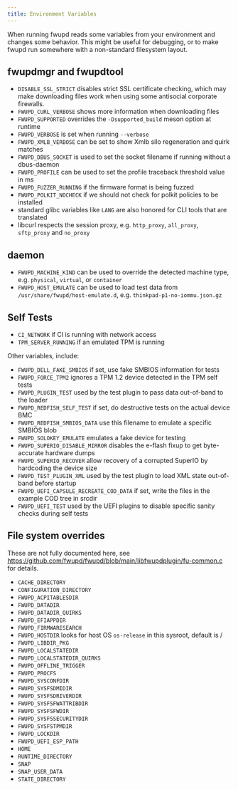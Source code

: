 ```yaml
---
title: Environment Variables
---
```


When running fwupd reads some variables from your environment and changes some
behavior. This might be useful for debugging, or to make fwupd run somewhere
with a non-standard filesystem layout.

## fwupdmgr and fwupdtool

* `DISABLE_SSL_STRICT` disables strict SSL certificate checking, which may make
  downloading files work when using some antisocial corporate firewalls.
* `FWUPD_CURL_VERBOSE` shows more information when downloading files
* `FWUPD_SUPPORTED` overrides the `-Dsupported_build` meson option at runtime
* `FWUPD_VERBOSE` is set when running `--verbose`
* `FWUPD_XMLB_VERBOSE` can be set to show Xmlb silo regeneration and quirk matches
* `FWUPD_DBUS_SOCKET` is used to set the socket filename if running without a dbus-daemon
* `FWUPD_PROFILE` can be used to set the profile traceback threshold value in ms
* `FWUPD_FUZZER_RUNNING` if the firmware format is being fuzzed
* `FWUPD_POLKIT_NOCHECK` if we should not check for polkit policies to be installed
* standard glibc variables like `LANG` are also honored for CLI tools that are translated
* libcurl respects the session proxy, e.g. `http_proxy`, `all_proxy`, `sftp_proxy` and `no_proxy`

## daemon

* `FWUPD_MACHINE_KIND` can be used to override the detected machine type, e.g. `physical`, `virtual`, or `container`
* `FWUPD_HOST_EMULATE` can be used to load test data from `/usr/share/fwupd/host-emulate.d`, e.g. `thinkpad-p1-no-iommu.json.gz`

## Self Tests

* `CI_NETWORK` if CI is running with network access
* `TPM_SERVER_RUNNING` if an emulated TPM is running

Other variables, include:

* `FWUPD_DELL_FAKE_SMBIOS` if set, use fake SMBIOS information for tests
* `FWUPD_FORCE_TPM2` ignores a TPM 1.2 device detected in the TPM self tests
* `FWUPD_PLUGIN_TEST` used by the test plugin to pass data out-of-band to the loader
* `FWUPD_REDFISH_SELF_TEST` if set, do destructive tests on the actual device BMC
* `FWUPD_REDFISH_SMBIOS_DATA` use this filename to emulate a specific SMBIOS blob
* `FWUPD_SOLOKEY_EMULATE` emulates a fake device for testing
* `FWUPD_SUPERIO_DISABLE_MIRROR` disables the e-flash fixup to get byte-accurate hardware dumps
* `FWUPD_SUPERIO_RECOVER` allow recovery of a corrupted SuperIO by hardcoding the device size
* `FWUPD_TEST_PLUGIN_XML` used by the test plugin to load XML state out-of-band before startup
* `FWUPD_UEFI_CAPSULE_RECREATE_COD_DATA` if set, write the files in the example COD tree in srcdir
* `FWUPD_UEFI_TEST` used by the UEFI plugins to disable specific sanity checks during self tests

## File system overrides

These are not fully documented here, see <https://github.com/fwupd/fwupd/blob/main/libfwupdplugin/fu-common.c>
for details.

* `CACHE_DIRECTORY`
* `CONFIGURATION_DIRECTORY`
* `FWUPD_ACPITABLESDIR`
* `FWUPD_DATADIR`
* `FWUPD_DATADIR_QUIRKS`
* `FWUPD_EFIAPPDIR`
* `FWUPD_FIRMWARESEARCH`
* `FWUPD_HOSTDIR` looks for host OS `os-release` in this sysroot, default is /
* `FWUPD_LIBDIR_PKG`
* `FWUPD_LOCALSTATEDIR`
* `FWUPD_LOCALSTATEDIR_QUIRKS`
* `FWUPD_OFFLINE_TRIGGER`
* `FWUPD_PROCFS`
* `FWUPD_SYSCONFDIR`
* `FWUPD_SYSFSDMIDIR`
* `FWUPD_SYSFSDRIVERDIR`
* `FWUPD_SYSFSFWATTRIBDIR`
* `FWUPD_SYSFSFWDIR`
* `FWUPD_SYSFSSECURITYDIR`
* `FWUPD_SYSFSTPMDIR`
* `FWUPD_LOCKDIR`
* `FWUPD_UEFI_ESP_PATH`
* `HOME`
* `RUNTIME_DIRECTORY`
* `SNAP`
* `SNAP_USER_DATA`
* `STATE_DIRECTORY`
